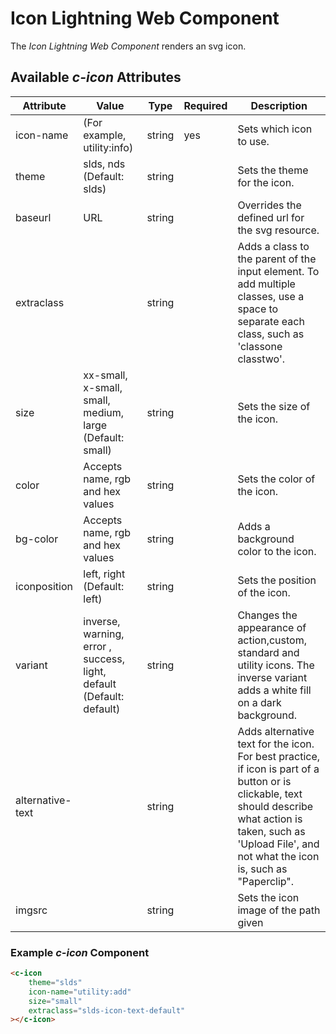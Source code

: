 # Icon Lightning Web Component

The *Icon Lightning Web Component* renders an svg icon.

## Available *c-icon* Attributes

| Attribute        | Value            | Type  | Required  | Description                                                                                                                                                                                          |
| ---------------- | ---------------- | - | - | ---------------------------------------------------------------------------------------------------------------------------------------------------------------------------------------------------- |
| icon-name        | (For example, utility:info)    | string  | yes  | Sets which icon to use.                                                                                                            |
| theme            | slds, nds (Default: slds)    |string   |   | Sets the theme for the icon.                                                    |
| baseurl          | URL    | string  |   | Overrides the defined url for the svg resource.                                                                                                                                               |
| extraclass       |     | string  |   | Adds a class to the parent of the input element. To add multiple classes, use a space to separate each class, such as 'classone classtwo'.                                                                                  |
| size             | xx-small, x-small, small, medium, large (Default: small)    | string  |   | Sets the size of the icon.                                                                                                     |
| color            |  Accepts name, rgb and hex values   |string   |   | Sets the color of the icon.                                                                                                                                                                              |
| bg-color         |  Accepts name, rgb and hex values   |string   |   | Adds a background color to the icon.                                                                                                                                                                   |
| iconposition     | left, right (Default: left) | string  |   | Sets the position of the icon.                                                                                               |
| variant          | inverse, warning, error , success, light, default (Default: default)    |string   |   | Changes the appearance of action,custom, standard and utility icons. The inverse variant adds a white fill on a dark background. |
| alternative-text |     | string  |   | Adds alternative text for the icon. For best practice, if icon is part of a button or is clickable, text should describe what action is taken, such as 'Upload File', and not what the icon is, such as "Paperclip".               |
| imgsrc     |  | string  |   | Sets the icon image of the path given                                                                                              |

### Example *c-icon* Component

```html
<c-icon
    theme="slds"
    icon-name="utility:add"
    size="small"
    extraclass="slds-icon-text-default"
></c-icon>
```

